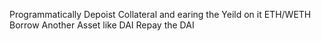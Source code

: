 Programmatically Depoist Collateral and earing the Yeild on it ETH/WETH
Borrow Another Asset like DAI
Repay the DAI
